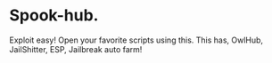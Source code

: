 # Spook-hub.
Exploit easy! Open your favorite scripts using this. This has, OwlHub, JailShitter, ESP, Jailbreak auto farm!
